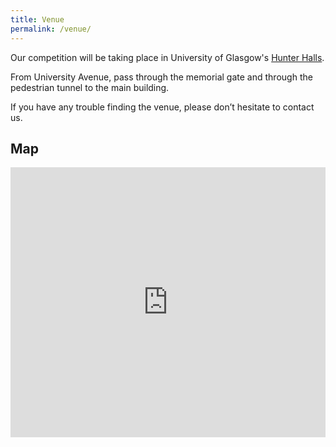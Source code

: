 ```yaml
---
title: Venue
permalink: /venue/
---
```


Our competition will be taking place in University of Glasgow's [Hunter Halls](https://www.gla.ac.uk/myglasgow/cateringandevents/conferencesandevents/venues/hunterhalls/). 

From University Avenue, pass through the memorial gate and through the pedestrian tunnel to the main building.

If you have any trouble finding the venue, please don’t hesitate to contact us.

## Map

<iframe src="https://www.google.com/maps/embed?pb=!1m18!1m12!1m3!1d1119.2456063646582!2d-4.289731041589155!3d55.87149340000255!2m3!1f0!2f0!3f0!3m2!1i1024!2i768!4f13.1!3m3!1m2!1s0x488845cd973d25d7%3A0x8f95e40930625025!2sUniversity%20Of%20Glasgow%2C%2089%20Dumbarton%20Rd%2C%20Glasgow%20G12%208QQ!5e0!3m2!1sen!2suk!4v1675260794597!5m2!1sen!2suk" width="100%" height="432px" style="border:0;" allowfullscreen="" loading="lazy"></iframe>

